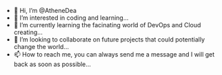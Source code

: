 - 👋 Hi, I’m @AtheneDea
- 👀 I’m interested in coding and learning...
- 🌱 I’m currently learning the facinating world of DevOps and Cloud creating...
- 💞️ I’m looking to collaborate on future projects that could potentially change the world...
- 📫 How to reach me, you can always send me a message and I will get back as soon as possible...

<!---
AtheneDea/AtheneDea is a ✨ special ✨ repository because its `README.md` (this file) appears on your GitHub profile.
You can click the Preview link to take a look at your changes.
--->
